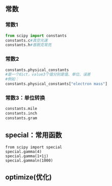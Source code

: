 ## 常数

### 常数1

```py
from scipy import constants
constants.c#真空光速
constants.h#普朗克常亮
```

### 常数2

```py
constants.physical_constants
#是一个dict，value3个值分别是值、单位、误差
#例如：
constants.physical_constants["electron mass"]
```

### 常数3：单位转换
```py
constants.mile
constants.inch
constants.gram
```

## special：常用函数

```
from scipy import special
special.gamma(4)
special.gamma(1+1j)
special.gammaln(1000)
```

## optimize(优化)
